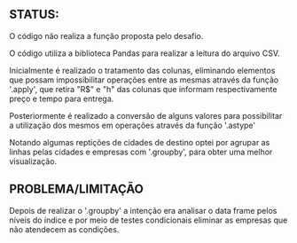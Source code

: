 ## STATUS:

O código não realiza a função proposta pelo desafio.

O código utiliza a biblioteca Pandas para realizar a leitura do arquivo CSV.

Inicialmente é realizado o tratamento das colunas, eliminando elementos que possam impossibilitar operações entre as mesmas através da função '.apply', que retira "R$" e "h" das colunas que  informam respectivamente preço e tempo para entrega.

Posteriormente é realizado a conversão de alguns valores para possibilitar a utilização dos mesmos em operações através da função '.astype'

Notando algumas reptições de cidades de destino optei por agrupar as linhas pelas cidades e empresas com '.groupby', para obter uma melhor visualização.


## PROBLEMA/LIMITAÇÃO

Depois de realizar o '.groupby' a intenção era analisar o data frame pelos níveis do índice e por meio de testes condicionais eliminar as empresas que não atendecem as condições. 


